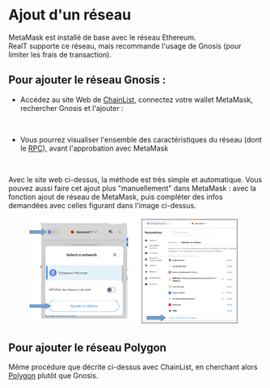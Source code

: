 # Ajout d'un réseau

MetaMask est installé de base avec le réseau Ethereum. \
RealT supporte ce réseau, mais recommande l'usage de Gnosis (pour limiter les frais de transaction).&#x20;

## Pour ajouter le réseau Gnosis :&#x20;

* Accédez au site Web de [ChainList](https://chainlist.org/), connectez votre wallet MetaMask, rechercher Gnosis et l'ajouter :&#x20;

<figure><img src="../../.gitbook/assets/image (55).png" alt=""><figcaption></figcaption></figure>

* Vous pourrez visualiser l'ensemble des caractéristiques du réseau (dont le [RPC](modification-du-rpc.md)), avant l'approbation avec MetaMask&#x20;

<figure><img src="../../.gitbook/assets/image (56) (1).png" alt=""><figcaption></figcaption></figure>

Avec le site web ci-dessus, la méthode est très simple et automatique. Vous pouvez aussi faire cet ajout plus "manuellement" dans MetaMask :  avec la fonction ajout de réseau de MetaMask, puis compléter des infos demandées avec celles figurant dans l'image ci-dessus.

<figure><img src="../../.gitbook/assets/image.png" alt=""><figcaption></figcaption></figure>

## Pour ajouter le réseau Polygon

Même procédure que décrite ci-dessus avec ChainList, en cherchant alors [Polygon](https://chainlist.org/?search=poly) plutôt que Gnosis.&#x20;
